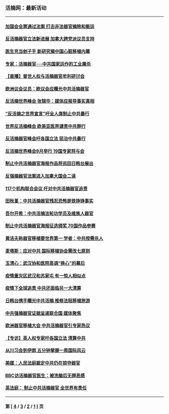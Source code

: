 ### 活摘网：最新活动
---
#### [加国会全票通过法案 打击非法器官摘除和贩运](../../pages/nf5883/n13884924.md?03150430) 
#### [反活摘器官立法新进展 加拿大跨党派议员支持](../../pages/nf5883/n13876061.md?03150430) 
#### [医生充当刽子手 新研究揭中国心脏移植内幕](../../pages/nf5883/n13772291.md?03150430) 
#### [专家：活摘器官──中共国家运作的工业屠杀](../../pages/nf5883/n13761178.md?03150430) 
#### [【直播】普世人权与活摘器官牟利研讨会](../../pages/nf5883/n13425146.md?03150430) 
#### [欧洲议会议员：欧议会应曝光中共活摘器官](../../pages/nf5883/n13336571.md?03150430) 
#### [反活摘世界峰会 张锦华：媒体应报导事实真相](../../pages/nf5883/n13278502.md?03150430) 
#### [“反活摘之世界宣言”吁全人类制止中共暴行](../../pages/nf5883/n13259730.md?03150430) 
#### [世界反活摘峰会 欧美亚医界谴责中共罪行](../../pages/nf5883/n13253550.md?03150430) 
#### [反活摘器官峰会吁各国立法 惩治中共暴行](../../pages/nf5883/n13245052.md?03150430) 
#### [反活摘世界峰会9月举行 19国专家将与会](../../pages/nf5883/n13201492.md?03150430) 
#### [制止中共活摘器官海报作品将巡回日韩台展出](../../pages/nf5883/n13177791.md?03150430) 
#### [反强摘器官法案进入加拿大国会二读](../../pages/nf5883/n13033450.md?03150430) 
#### [117个机构联合会议 吁对中共活摘器官追责](../../pages/nf5883/n12775087.md?03150430) 
#### [田秋堇：中共活摘器官残忍恐怖是铁铮铮事实](../../pages/nf5883/n12702148.md?03150430) 
#### [吾尔开希：中共活摘法轮功学员及维族人器官](../../pages/nf5883/n12693197.md?03150430) 
#### [制止中共活摘器官海报征选颁奖 70国作品参赛](../../pages/nf5883/n12692050.md?03150430) 
#### [黄洁夫称器官移植要世界第一 学者：中共按需杀人](../../pages/nf5883/n12572329.md?03150430) 
#### [麦塔斯：应对中共 国际移植协会需改七原则](../../pages/nf5883/n12514711.md?03150430) 
#### [玉清心：武汉协和医院高调“换心”的幕后](../../pages/nf5883/n12298730.md?03150430) 
#### [疫情重灾区武汉和苏家屯 有一惊人相似点](../../pages/nf5883/n12150824.md?03150430) 
#### [疫情下全球追责 中共还面临另一大清算](../../pages/nf5883/n12070397.md?03150430) 
#### [日韩台携手曝光中共活摘 推修法阻移植旅游](../../pages/nf5883/n11712046.md?03150430) 
#### [中共强摘器官证据呈递联合国 媒体聚焦](../../pages/nf5883/n11546426.md?03150430) 
#### [欧洲器官移植大会 中共活摘器官引专家热议](../../pages/nf5883/n11539095.md?03150430) 
#### [【专访】英人权专家吁各国立法 清算中共](../../pages/nf5883/n11367315.md?03150430) 
#### [从川习会到伊朗 五分钟掌握一周国际风云](../../pages/nf5883/n11338520.md?03150430) 
#### [美媒：人民法庭裁定中共仍在掠夺器官](../../pages/nf5883/n11334897.md?03150430) 
#### [BBC访活摘器官医生：被洗脑后无罪恶感](../../pages/nf5883/n11335935.md?03150430) 
#### [英法庭： 制止中共活摘器官 全世界有责任](../../pages/nf5883/n11330691.md?03150430) 

---
#### 第 [ [4](./4.md?03150430) / [3](./3.md?03150430) / [2](./2.md?03150430) / [1](./1.md?03150430) ] 页
